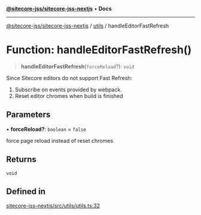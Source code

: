 [**@sitecore-jss/sitecore-jss-nextjs**](../../README.md) • **Docs**

***

[@sitecore-jss/sitecore-jss-nextjs](../../README.md) / [utils](../README.md) / handleEditorFastRefresh

# Function: handleEditorFastRefresh()

> **handleEditorFastRefresh**(`forceReload`?): `void`

Since Sitecore editors do not support Fast Refresh:
1. Subscribe on events provided by webpack.
2. Reset editor chromes when build is finished

## Parameters

• **forceReload?**: `boolean` = `false`

force page reload instead of reset chromes

## Returns

`void`

## Defined in

[sitecore-jss-nextjs/src/utils/utils.ts:32](https://github.com/Sitecore/jss/blob/afae5c8a8729af8f6d283032473cffb7fb5b43e6/packages/sitecore-jss-nextjs/src/utils/utils.ts#L32)
